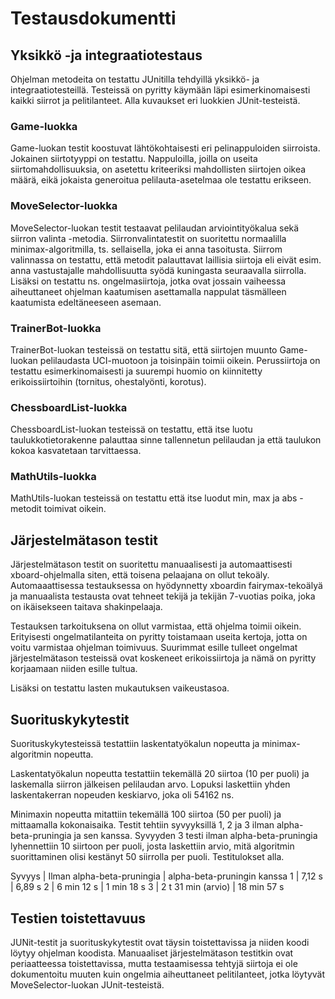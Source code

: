 # Testausdokumentti

## Yksikkö -ja integraatiotestaus

Ohjelman metodeita on testattu JUnitilla tehdyillä yksikkö- ja integraatiotesteillä. Testeissä on pyritty käymään läpi esimerkinomaisesti kaikki siirrot ja pelitilanteet. Alla kuvaukset eri luokkien JUnit-testeistä. 

### Game-luokka

Game-luokan testit koostuvat lähtökohtaisesti eri pelinappuloiden siirroista. Jokainen siirtotyyppi on testattu. Nappuloilla, joilla on useita siirtomahdollisuuksia, on asetettu kriteeriksi mahdollisten siirtojen oikea määrä, eikä jokaista generoitua pelilauta-asetelmaa ole testattu erikseen.

### MoveSelector-luokka

MoveSelector-luokan testit testaavat pelilaudan arviointityökalua sekä siirron valinta -metodia. Siirronvalintatestit on suoritettu normaalilla minimax-algoritmilla, ts. sellaisella, joka ei anna tasoitusta. Siirrom valinnassa on testattu, että metodit palauttavat laillisia siirtoja eli eivät esim. anna vastustajalle mahdollisuutta syödä kuningasta seuraavalla siirrolla. Lisäksi on testattu ns. ongelmasiirtoja, jotka ovat jossain vaiheessa aiheuttaneet ohjelman kaatumisen asettamalla nappulat täsmälleen kaatumista edeltäneeseen asemaan.

### TrainerBot-luokka

TrainerBot-luokan testeissä on testattu sitä, että siirtojen muunto Game-luokan pelilaudasta UCI-muotoon ja toisinpäin toimii oikein. Perussiirtoja on testattu esimerkinomaisesti ja suurempi huomio on kiinnitetty erikoissiirtoihin (tornitus, ohestalyönti, korotus).

### ChessboardList-luokka

ChessboardList-luokan testeissä on testattu, että itse luotu taulukkotietorakenne palauttaa sinne tallennetun pelilaudan ja että taulukon kokoa kasvatetaan tarvittaessa.

### MathUtils-luokka

MathUtils-luokan testeissä on testattu että itse luodut min, max ja abs -metodit toimivat oikein.

## Järjestelmätason testit

Järjestelmätason testit on suoritettu manuaalisesti ja automaattisesti xboard-ohjelmalla siten, että toisena pelaajana on ollut tekoäly. Automaaattisessa testauksessa on hyödynnetty xboardin fairymax-tekoälyä ja manuaalista testausta ovat tehneet tekijä ja tekijän 7-vuotias poika, joka on ikäisekseen taitava shakinpelaaja.

Testauksen tarkoituksena on ollut varmistaa, että ohjelma toimii oikein. Erityisesti ongelmatilanteita on pyritty toistamaan useita kertoja, jotta on voitu varmistaa ohjelman toimivuus. Suurimmat esille tulleet ongelmat järjestelmätason testeissä ovat koskeneet erikoissiirtoja ja nämä on pyritty korjaamaan niiden esille tultua.

Lisäksi on testattu lasten mukautuksen vaikeustasoa.

## Suorituskykytestit

Suorituskykytesteissä testattiin laskentatyökalun nopeutta ja minimax-algoritmin nopeutta.

Laskentatyökalun nopeutta testattiin tekemällä 20 siirtoa (10 per puoli) ja laskemalla siirron jälkeisen pelilaudan arvo. Lopuksi laskettiin yhden laskentakerran nopeuden keskiarvo, joka oli 54162 ns.

Minimaxin nopeutta mitattiin tekemällä 100 siirtoa (50 per puoli) ja mittaamalla kokonaisaika. Testit tehtiin syvyyksillä 1, 2 ja 3 ilman alpha-beta-pruningia ja sen kanssa. Syvyyden 3 testi ilman alpha-beta-pruningia lyhennettiin 10 siirtoon per puoli, josta laskettiin arvio, mitä algoritmin suorittaminen olisi kestänyt 50 siirrolla per puoli. Testitulokset alla.

Syvyys | Ilman alpha-beta-pruningia | alpha-beta-pruningin kanssa
1 | 7,12 s | 6,89 s
2 | 6 min 12 s | 1 min 18 s
3 | 2 t 31 min (arvio) | 18 min 57 s

## Testien toistettavuus

JUNit-testit ja suorituskykytestit ovat täysin toistettavissa ja niiden koodi löytyy ohjelman koodista. Manuaaliset järjestelmätason testitkin ovat periaatteessa toistettavissa, mutta testaamisessa tehtyjä siirtoja ei ole dokumentoitu muuten kuin ongelmia aiheuttaneet pelitilanteet, jotka löytyvät MoveSelector-luokan JUnit-testeistä.
